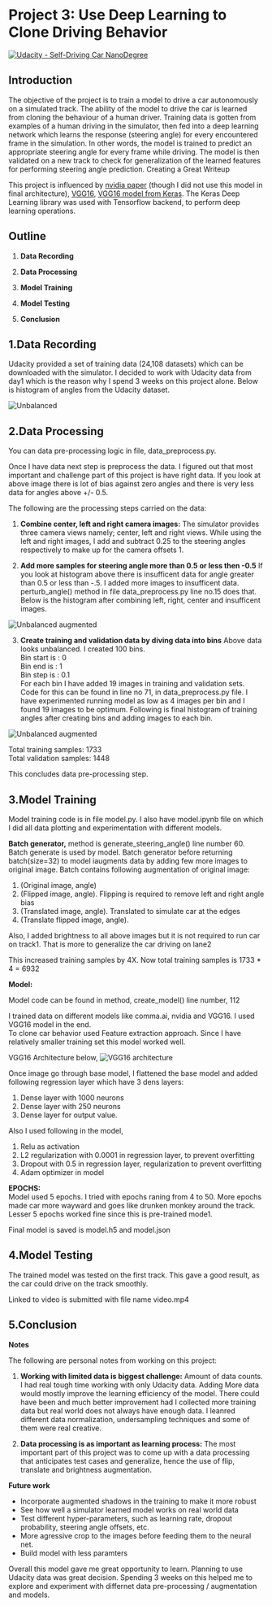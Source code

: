 # Project 3: Use Deep Learning to Clone Driving Behavior

[![Udacity - Self-Driving Car NanoDegree](https://s3.amazonaws.com/udacity-sdc/github/shield-carnd.svg)](http://www.udacity.com/drive)

Introduction
---
The objective of the project is to train a model to drive a car autonomously on a simulated track. The ability of the model to drive the car is learned from cloning the behaviour of a human driver. Training data is gotten from examples of a human driving in the simulator, then fed into a deep learning network which learns the response (steering angle) for every encountered frame in the simulation. In other words, the model is trained to predict an appropriate steering angle for every frame while driving. The model is then validated on a new track to check for generalization of the learned features for performing steering angle prediction.
Creating a Great Writeup

This project is influenced by [nvidia paper](https://images.nvidia.com/content/tegra/automotive/images/2016/solutions/pdf/end-to-end-dl-using-px.pdf) (though I did not use this model in final architecture), [VGG16](https://arxiv.org/pdf/1409.1556.pdf), [VGG16 model from Keras](https://github.com/fchollet/keras/blob/master/keras/applications/vgg16.py). The Keras Deep Learning library was used with Tensorflow backend, to perform deep learning operations.

Outline 
---
1. **Data Recording**

2. **Data Processing**

3. **Model Training**

4. **Model Testing**

5. **Conclusion**


1.Data Recording
---
Udacity provided a set of training data (24,108 datasets) which can be downloaded with the simulator.
I decided to work with Udacity data from day1 which is the reason why I spend 3 weeks on this project alone. 
Below is histogram of angles from the Udacity dataset.

![Unbalanced](images/unbalanced.png "Unbalanced images")


2.Data Processing
---
You can data pre-processing logic in file, data_preprocess.py. <br/>

Once I have data next step is preprocess the data. I figured out that most important and challenge part of
this project is have right data. If you look at above image there is lot of bias against zero angles and 
there is very less data for angles above +/- 0.5.

The following are the processing steps carried on the data:
1. **Combine center, left and right camera images:** The simulator provides three camera views namely; 
center, left and right views. While using the left and right images, I add and subtract 0.25 to the 
steering angles respectively to make up for the camera offsets 1. 


2. **Add more samples for steering angle more than 0.5 or less then -0.5** If you look at histogram above there
is insufficent data for angle greater than 0.5 or less than -.5. I added more images to insufficent data.
perturb_angle() method in file data_preprocess.py line no.15 does that. Below is the histogram after combining
left, right, center and insufficent images.

![Unbalanced augmented](images/unbalanced_augmented.png "Unbalanced augmented image")

3. **Create training and validation data by diving data into bins** Above data looks unbalanced. I created
100 bins. <br/>
Bin start is : 0 <br/>
Bin end   is : 1 <br/>
Bin step  is : 0.1 <br/>
For each bin I have added 19 images in training and validation sets. Code for this can be found in line no 
71, in data_preprocess.py file. I have experimented running model as low as 4 images per bin and I found 19 
images to be optimum. Following is final histogram of training angles after creating bins and adding images
to each bin.

![Unbalanced augmented](images/balanced.png "Unbalanced augmented image")

Total training samples:  1733 <br/>
Total validation samples: 1448 <br/>

This concludes data pre-processing step.

3.Model Training
---
Model training code is in file model.py. I also have model.ipynb file on which I did all data plotting
and experimentation with different models. <br>

**Batch generator,** method is generate_steering_angle() line number 60. Batch generate is used by model. 
Batch generator before returning batch(size=32) to model iaugments data by adding few more images to 
original image. Batch contains following augmentation of original image:
1. (Original image, angle)
2. (Flipped image, angle). Flipping is required to remove left and right angle bias
3. (Translated image, angle). Translated to simulate car at the edges
4. (Translate flipped image, angle). 

Also, I added brightness to all above images but it is not required to run car on track1. That is more
to generalize the car driving on lane2

This increased training samples by 4X. Now total training samples is 1733 * 4 = 6932

**Model:**

Model code can be found in method, create_model() line number, 112

I trained data on different models like comma.ai, nvidia and VGG16. I used VGG16 model in the end.<br/>
To clone car behavior used Feature extraction approach. Since I have relatively smaller training set
this model worked well.<br/>

VGG16 Architecture below,
![VGG16 architecture](images/VGG16.jpeg)


Once image go through base model, I flattened the base model and added following regression layer which
have 3 dens layers: <br/>
1. Dense layer with 1000 neurons
2. Dense layer with 250 neurons
3. Dense layer for output value.

Also I used following in the model, <br/>
1. Relu as activation
2. L2 regularization with 0.0001 in regression layer, to prevent overfitting
3. Dropout with 0.5 in regression layer, regularization to prevent overfitting
4. Adam optimizer in model

**EPOCHS:** <br/>
Model used 5 epochs. I tried with epochs raning from 4 to 50. More epochs made car more
wayward and goes like drunken monkey around the track. Lesser 5 epochs worked fine since this is
pre-trained mode1.

Final model is saved is model.h5 and model.json

4.Model Testing
---
The trained model was tested on the first track. This gave a good result, as the car could drive on 
the track smoothly.

Linked to video is submitted with file name video.mp4


5.Conclusion
---

**Notes**

The following are personal notes from working on this project:

1. **Working with limited data is biggest challenge:** Amount of data counts. I had real tough time working 
with only Udacity data. Adding More data would mostly improve the learning efficiency of the model. 
There could have been and much better improvement had I collected more training data but real world 
does not always have enough data. I leanred different data normalization, undersampling techniques and 
some of them were real creative.

2. **Data processing is as important as learning process:** The most important part of this project was 
to come up with a data processing that anticipates test cases and generalize, hence the use of flip, 
translate and brightness augmentation.

**Future work**
* Incorporate augmented shadows in the training to make it more robust
* See how well a simulator learned model works on real world data
* Test different hyper-parameters, such as learning rate, dropout probability, steering angle offsets, etc.
* More agressive crop to the images before feeding them to the neural net. 
* Build model with less paramters

Overall this model gave me great opportunity to learn. Planning to use Udacity data was great decision.
Spending 3 weeks on this helped me to explore and experiment with differnet data pre-processing / augmentation and models.
